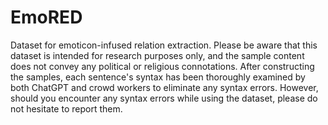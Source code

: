 # EmoRED
Dataset for emoticon-infused relation extraction. Please be aware that this dataset is intended for research purposes only, and the sample content does not convey any political or religious connotations. After constructing the samples, each sentence's syntax has been thoroughly examined by both ChatGPT and crowd workers to eliminate any syntax errors. However, should you encounter any syntax errors while using the dataset, please do not hesitate to report them.
